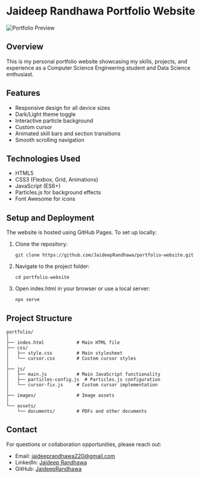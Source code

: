 # Jaideep Randhawa Portfolio Website

![Portfolio Preview](images/portfolio-preview.png)

## Overview

This is my personal portfolio website showcasing my skills, projects, and experience as a Computer Science Engineering student and Data Science enthusiast.

## Features

- Responsive design for all device sizes
- Dark/Light theme toggle
- Interactive particle background
- Custom cursor
- Animated skill bars and section transitions
- Smooth scrolling navigation

## Technologies Used

- HTML5
- CSS3 (Flexbox, Grid, Animations)
- JavaScript (ES6+)
- Particles.js for background effects
- Font Awesome for icons

## Setup and Deployment

The website is hosted using GitHub Pages. To set up locally:

1. Clone the repository:
   ```
   git clone https://github.com/JaideepRandhawa/portfolio-website.git
   ```
2. Navigate to the project folder:
   ```
   cd portfolio-website
   ```
3. Open index.html in your browser or use a local server:
   ```
   npx serve
   ```

## Project Structure

```
portfolio/
│
├── index.html            # Main HTML file
├── css/
│   ├── style.css         # Main stylesheet
│   └── cursor.css        # Custom cursor styles
│
├── js/
│   ├── main.js           # Main JavaScript functionality
│   ├── particles-config.js  # Particles.js configuration
│   └── cursor-fix.js     # Custom cursor implementation
│
├── images/               # Image assets
│
└── assets/
    └── documents/        # PDFs and other documents
```

## Contact

For questions or collaboration opportunities, please reach out:

- Email: jaideeprandhawa220@gmail.com
- LinkedIn: [Jaideep Randhawa](https://linkedin.com/in/jaideep-randhawa-a09224251)
- GitHub: [JaideepRandhawa](https://github.com/JaideepRandhawa)
